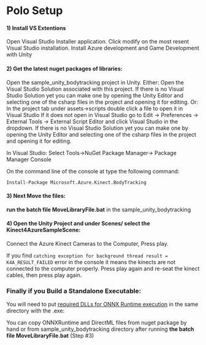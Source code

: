 # Polo Setup

#### 1) Install VS Extentions

Open Visual Studio Installer application.
Click modify on the most resent Visual Studio installation.
Install Azure development and Game Development with Unity

#### 2) Get the latest nuget packages of libraries:

Open the sample_unity_bodytracking project in Unity.
Either:
Open the Visual Studio Solution associated with this project.
If there is no Visual Studio Solution yet you can make one by opening the Unity Editor
and selecting one of the csharp files in the project and opening it for editing.
Or:
In the project tab under assets->scripts double click a file to open it in Visual Studio
If it does not open in Visual Studio go to Edit -> Preferences -> External Tools -> External Script Editor and click Visual Studio in the dropdown.
If there is no Visual Studio Solution yet you can make one by opening the Unity Editor
and selecting one of the csharp files in the project and opening it for editing.

In Visual Studio:
Select Tools->NuGet Package Manager-> Package Manager Console

On the command line of the console at type the following command:

`Install-Package Microsoft.Azure.Kinect.BodyTracking`

#### 3) Next Move the files:

**run the batch file MoveLibraryFile.bat** in the sample_unity_bodytracking

#### 4) Open the Unity Project and under Scenes/  select the Kinect4AzureSampleScene:

Connect the Azure Kinect Cameras to the Computer, 
Press play.

If you find `catching exception for background thread result = K4A_RESULT_FAILED` error in the console it means the kinects are not connected to the computer properly. Press play again and re-seat the kinect cables, then press play again.

### Finally if you Build a Standalone Executable:

You will need to put [required DLLs for ONNX Runtime execution](https://docs.microsoft.com/en-us/azure/kinect-dk/body-sdk-setup#required-dlls-for-onnx-runtime-execution-environments) in the same directory with the .exe:

You can copy ONNXRuntime and DirectML files from nuget package by hand or from sample_unity_bodytracking directory after running **the batch file MoveLibraryFile.bat** (Step #3)